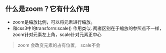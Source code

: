 ##  什么是zoom？它有什么作用

* zoom是缩放比例，可以将元素进行缩放。
* 和css3中的transform:scale() 作用类似.
两者区别在于缩放的参照点不一样，zoom针对元素左上角，scale针对元素正中心

> zoom 会改变元素的占有位置， scale不会